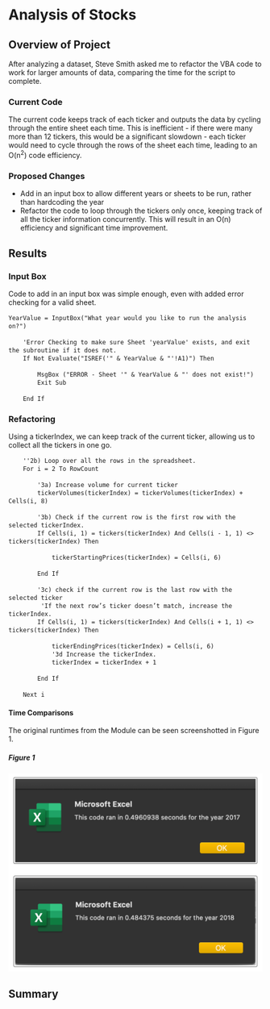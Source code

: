 # Analysis of Stocks

## Overview of Project
After analyzing a dataset, Steve Smith asked me to refactor the VBA code to work for larger amounts of data, comparing the time for the script to complete.

### Current Code

The current code keeps track of each ticker and outputs the data by cycling through the entire sheet each time.  This is inefficient - if there were many more than 12 tickers, this would be a significant slowdown - each ticker would need to cycle through the rows of the sheet each time, leading to an O(n<sup>2</sup>) code efficiency.

### Proposed Changes

- Add in an input box to allow different years or sheets to be run, rather than hardcoding the year
- Refactor the code to loop through the tickers only once, keeping track of all the ticker information concurrently.  This will result in an O(n) efficiency and significant time improvement.

## Results

### Input Box
Code to add in an input box was simple enough, even with added error checking for a valid sheet.
```
YearValue = InputBox("What year would you like to run the analysis on?")
    
    'Error Checking to make sure Sheet 'yearValue' exists, and exit the subroutine if it does not.
    If Not Evaluate("ISREF('" & YearValue & "'!A1)") Then
    
        MsgBox ("ERROR - Sheet '" & YearValue & "' does not exist!")
        Exit Sub
        
    End If
```

### Refactoring
Using a tickerIndex, we can keep track of the current ticker, allowing us to collect all the tickers in one go.
```
    ''2b) Loop over all the rows in the spreadsheet.
    For i = 2 To RowCount
    
        '3a) Increase volume for current ticker
        tickerVolumes(tickerIndex) = tickerVolumes(tickerIndex) + Cells(i, 8)
        
        '3b) Check if the current row is the first row with the selected tickerIndex.
        If Cells(i, 1) = tickers(tickerIndex) And Cells(i - 1, 1) <> tickers(tickerIndex) Then
            
            tickerStartingPrices(tickerIndex) = Cells(i, 6)
            
        End If
        
        '3c) check if the current row is the last row with the selected ticker
         'If the next row’s ticker doesn’t match, increase the tickerIndex.
        If Cells(i, 1) = tickers(tickerIndex) And Cells(i + 1, 1) <> tickers(tickerIndex) Then
            
            tickerEndingPrices(tickerIndex) = Cells(i, 6)
            '3d Increase the tickerIndex.
            tickerIndex = tickerIndex + 1
            
        End If
    
    Next i
```

#### Time Comparisons

The original runtimes from the Module can be seen screenshotted in Figure 1.

##### Figure 1
![Runtimes for the original code.](/Resources/VBA_Challenge_ModuleTimes.png)
## Summary

